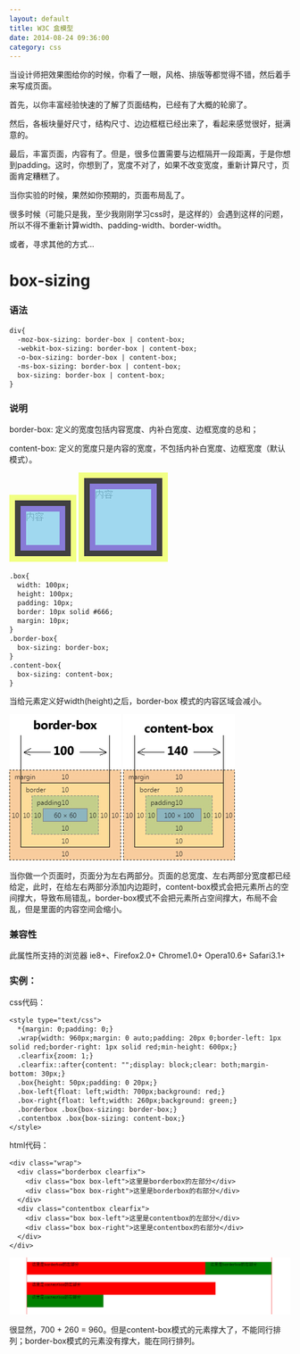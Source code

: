 ```yaml
---
layout: default
title: W3C 盒模型
date: 2014-08-24 09:36:00
category: css
---
```


当设计师把效果图给你的时候，你看了一眼，风格、排版等都觉得不错，然后着手来写成页面。

首先，以你丰富经验快速的了解了页面结构，已经有了大概的轮廓了。

然后，各板块量好尺寸，结构尺寸、边边框框已经出来了，看起来感觉很好，挺满意的。

最后，丰富页面，内容有了。但是，很多位置需要与边框隔开一段距离，于是你想到padding。这时，你想到了，宽度不对了，如果不改变宽度，重新计算尺寸，页面肯定糟糕了。

当你实验的时候，果然如你预期的，页面布局乱了。


很多时候（可能只是我，至少我刚刚学习css时，是这样的）会遇到这样的问题，所以不得不重新计算width、padding-width、border-width。

或者，寻求其他的方式...

# box-sizing

### 语法

```
div{
  -moz-box-sizing: border-box | content-box;
  -webkit-box-sizing: border-box | content-box;
  -o-box-sizing: border-box | content-box;
  -ms-box-sizing: border-box | content-box;
  box-sizing: border-box | content-box;
}
```

### 说明

border-box: 定义的宽度包括内容宽度、内补白宽度、边框宽度的总和；

content-box: 定义的宽度只是内容的宽度，不包括内补白宽度、边框宽度（默认模式）。

![borderbox](/images/borderbox.jpg)
![contentbox](/images/contentbox.jpg)

```
.box{
  width: 100px;
  height: 100px;
  padding: 10px;
  border: 10px solid #666;
  margin: 10px;
}
.border-box{
  box-sizing: border-box;
}
.content-box{
  box-sizing: content-box;
}
```
当给元素定义好width(height)之后，border-box 模式的内容区域会减小。

![borderbox](/images/borderbox_w.jpg)
![contentbox](/images/contentbox_w.jpg)


当你做一个页面时，页面分为左右两部分。页面的总宽度、左右两部分宽度都已经给定，此时，在给左右两部分添加内边距时，content-box模式会把元素所占的空间撑大，导致布局错乱，border-box模式不会把元素所占空间撑大，布局不会乱，但是里面的内容空间会缩小。

### 兼容性

此属性所支持的浏览器 ie8+、Firefox2.0+ Chrome1.0+ Opera10.6+ Safari3.1+


### 实例：

css代码：

```
<style type="text/css">
  *{margin: 0;padding: 0;}
  .wrap{width: 960px;margin: 0 auto;padding: 20px 0;border-left: 1px solid red;border-right: 1px solid red;min-height: 600px;}
  .clearfix{zoom: 1;}
  .clearfix::after{content: "";display: block;clear: both;margin-bottom: 30px;}
  .box{height: 50px;padding: 0 20px;}
  .box-left{float: left;width: 700px;background: red;}
  .box-right{float: left;width: 260px;background: green;}
  .borderbox .box{box-sizing: border-box;}
  .contentbox .box{box-sizing: content-box;}
</style>
```

html代码：

```
<div class="wrap">
  <div class="borderbox clearfix">
    <div class="box box-left">这里是borderbox的左部分</div>
    <div class="box box-right">这里是borderbox的右部分</div>
  </div>
  <div class="contentbox clearfix">
    <div class="box box-left">这里是contentbox的左部分</div>
    <div class="box box-right">这里是contentbox的右部分</div>
  </div>
</div>
```

![borderbox](/images/case.jpg)

很显然，700 + 260 = 960。但是content-box模式的元素撑大了，不能同行排列；border-box模式的元素没有撑大，能在同行排列。

